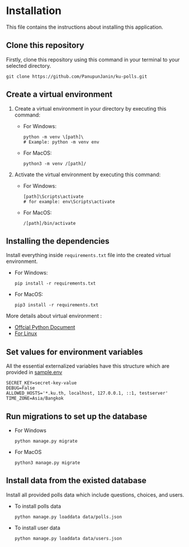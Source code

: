 # Installation
This file contains the instructions about installing this application.

## Clone this repository
Firstly, clone this repository using this command in your terminal to your selected directory.
```
git clone https://github.com/PanupunJanin/ku-polls.git
```

## Create a virtual environment
1. Create a virtual environment in your directory by executing this command:
   * For Windows:
      ```
      python -m venv \[path]\
      # Example: python -m venv env
      ```
   * For MacOS:
      ```
      python3 -m venv /[path]/
      ```
   
2. Activate the virtual environment by executing this command:
    * For Windows:
        ```
        [path]\Scripts\activate
        # for example: env\Scripts\activate
        ```
    * For MacOS:
        ```
        /[path]/bin/activate
        ```
## Installing the dependencies
   Install everything inside `requirements.txt` file into the created virtual environment.
   * For Windows:
      ```
      pip install -r requirements.txt
      ```
   * For MacOS:
      ```
      pip3 install -r requirements.txt
      ```

More details about virtual environment :
* [Offcial Python Document](https://docs.python.org/3/library/venv.html)
* [For Linux](https://www.geeksforgeeks.org/creating-python-virtual-environment-windows-linux/)

## Set values for environment variables
    
All the essential externalized variables have this structure which are provided in [sample.env](sample.env)
```
SECRET_KEY=secret-key-value
DEBUG=False
ALLOWED_HOSTS='*.ku.th, localhost, 127.0.0.1, ::1, testserver'
TIME_ZONE=Asia/Bangkok
```

## Run migrations to set up the database

* For Windows
    ```
    python manage.py migrate
    ```
* For MacOS
    ```
    python3 manage.py migrate
    ```
    
## Install data from the existed database
Install all provided polls data which include questions, choices, and users.
* To install polls data
    ```
    python manage.py loaddata data/polls.json
    ```
* To install user data
    ```
    python manage.py loaddata data/users.json
    ```